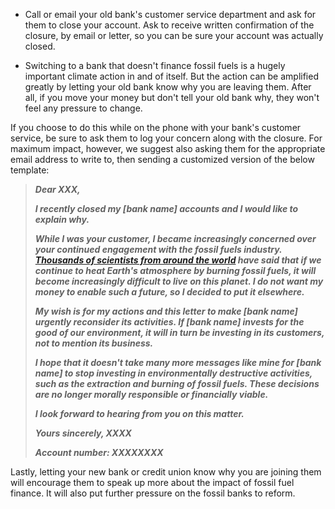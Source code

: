-   Call or email your old bank's customer service department and ask for them to close your account. Ask to receive written confirmation of the closure, by email or letter, so you can be sure your account was actually closed.

-   Switching to a bank that doesn't finance fossil fuels is a hugely important climate action in and of itself. But the action can be amplified greatly by letting your old bank know why you are leaving them. After all, if you move your money but don't tell your old bank why, they won't feel any pressure to change.

If you choose to do this while on the phone with your bank's customer service, be sure to ask them to log your concern along with the closure. For maximum impact, however, we suggest also asking them for the appropriate email address to write to, then sending a customized version of the below template:

> **_Dear XXX,_**
>
> **_I recently closed my [bank name] accounts and I would like to explain why._**
>
> **_While I was your customer, I became increasingly concerned over your continued engagement with the fossil fuels industry. [Thousands of scientists from around the world](https://www.ipcc.ch/about/structure/) have said that if we continue to heat Earth's atmosphere by burning fossil fuels, it will become increasingly difficult to live on this planet. I do not want my money to enable such a future, so I decided to put it elsewhere._**
>
> **_My wish is for my actions and this letter to make [bank name] urgently reconsider its activities. If [bank name] invests for the good of our environment, it will in turn be investing in its customers, not to mention its business._**
>
> **_I hope that it doesn't take many more messages like mine for [bank name] to stop investing in environmentally destructive activities, such as the extraction and burning of fossil fuels. These decisions are no longer morally responsible or financially viable._**
>
> **_I look forward to hearing from you on this matter._**
>
> **_Yours sincerely, XXXX_**
>
> **_Account number: XXXXXXXX_**

Lastly, letting your new bank or credit union know why you are joining them will encourage them to speak up more about the impact of fossil fuel finance. It will also put further pressure on the fossil banks to reform.
